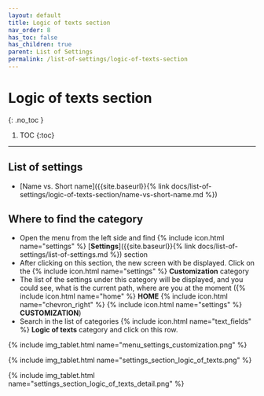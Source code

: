 ```yaml
---
layout: default
title: Logic of texts section
nav_order: 8
has_toc: false
has_children: true
parent: List of Settings
permalink: /list-of-settings/logic-of-texts-section
---
```


# Logic of texts section
{: .no_toc }

1. TOC
{:toc}

---

## List of settings
- [Name vs. Short name]({{site.baseurl}}{% link docs/list-of-settings/logic-of-texts-section/name-vs-short-name.md %})

## Where to find the category
- Open the menu from the left side and find {% include icon.html name="settings" %} [**Settings**]({{site.baseurl}}{% link docs/list-of-settings/list-of-settings.md %}) section
- After clicking on this section, the new screen with be displayed. Click on the {% include icon.html name="settings" %} **Customization** category
- The list of the settings under this category will be displayed, and you could see, what is the current path, where are you at the moment ({% include icon.html name="home" %} **HOME** {% include icon.html name="chevron_right" %} {% include icon.html name="settings" %} **CUSTOMIZATION**)
- Search in the list of categories {% include icon.html name="text_fields" %} **Logic of texts** category and click on this row.

{% include img_tablet.html name="menu_settings_customization.png" %}

{% include img_tablet.html name="settings_section_logic_of_texts.png" %}

{% include img_tablet.html name="settings_section_logic_of_texts_detail.png" %}